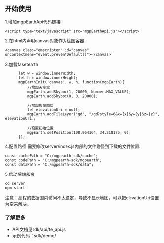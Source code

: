 

## 开始使用

1.增加mgpEarthApi代码链接
```
<script type="text/javascript" src="mgpEarthApi.js"></script>
```

2.在html内声明canvas对象作为绘图容器
```
<canvas class="emscripten" id="canvas" oncontextmenu="event.preventDefault()"></canvas>
```

3.加载fasetearth
```
      let w = window.innerWidth;
      let h = window.innerHeight;
      mgpEarthInit('canvas', w, h, function(mgpEarth){
          //增加天空盒
          mgpEarth.addSkybox(1, 20000, Number.MAX_VALUE);
          mgpEarth.addSkybox(0, 0, 20000);

          //增加影像图层
          let elevationUri = null;
          mgpEarth.addTileLayer("gd", "/gd?style=6&x={x}&y={y}&z={z}", elevationUri);

          //设置初始位置
          mgpEarth.setPosition(108.964164, 34.218175, 0);
      });
```

4.配置路径
需要修改server/index.js内部的文件路径到下载的文件位置:
```
const cachePath = "C:/mgpearth-sdk/cache";
const codePath = "C:/mgpearth-sdk/mgpearth";
const dataPath = "C:/mgpearth-sdk/data";
```

5.启动后端服务
```
cd server
npm start
```

注意：高程的数据国内访问不太稳定，导致不显示地图，可以把elevationUri设置为空来解决。

### 了解更多
- API文档见sdk/api/fe_api.js
- 示例代码：sdk/demo/
